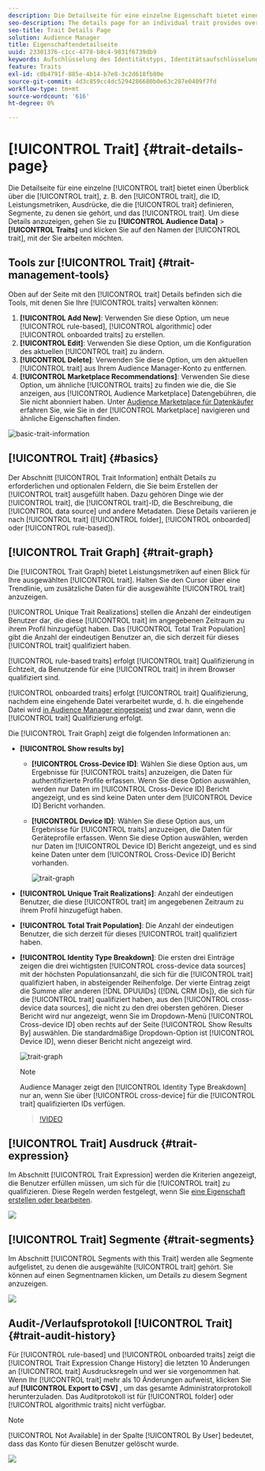 ```yaml
---
description: Die Detailseite für eine einzelne Eigenschaft bietet einen Überblick über Informationen wie den Eigenschaftsnamen, die ID, Leistungsmetriken, Ausdrücke, die die Eigenschaft definieren, die Segmente, zu denen sie gehört, und das Audit-Protokoll für Eigenschaften. Um diese Details anzuzeigen, gehen Sie zu Zielgruppendaten > Eigenschaften und klicken Sie auf den Namen der Eigenschaft, mit der Sie arbeiten möchten.
seo-description: The details page for an individual trait provides overview of information like the trait name, ID, performance metrics, expressions that define the trait, segments it belongs to, and the trait audit log. To vew these details, go to Audience Data > Traits and click the name of the trait you want to work with.
seo-title: Trait Details Page
solution: Audience Manager
title: Eigenschaftendetailseite
uuid: 23301376-c1cc-4778-b8c4-9831f6739db9
keywords: Aufschlüsselung des Identitätstyps, Identitätsaufschlüsselung, Berichte zur Zielgruppen-Identität, geräteübergreifend, geräteübergreifende ID, Geräte-ID
feature: Traits
exl-id: c0b4791f-885e-4b14-b7e8-3c2d618fb80e
source-git-commit: 4d3c859cc4dc5294286680b0e63c287e0409f7fd
workflow-type: tm+mt
source-wordcount: '616'
ht-degree: 0%

---
```


# [!UICONTROL Trait] {#trait-details-page}

Die Detailseite für eine einzelne [!UICONTROL trait] bietet einen Überblick über die [!UICONTROL trait], z. B. den [!UICONTROL trait], die ID, Leistungsmetriken, Ausdrücke, die die [!UICONTROL trait] definieren, Segmente, zu denen sie gehört, und das [!UICONTROL trait]. Um diese Details anzuzeigen, gehen Sie zu **[!UICONTROL Audience Data]** > **[!UICONTROL Traits]** und klicken Sie auf den Namen der [!UICONTROL trait], mit der Sie arbeiten möchten.

## Tools zur [!UICONTROL Trait] {#trait-management-tools}

Oben auf der Seite mit den [!UICONTROL trait] Details befinden sich die Tools, mit denen Sie Ihre [!UICONTROL traits] verwalten können:

1. **[!UICONTROL Add New]**: Verwenden Sie diese Option, um neue [!UICONTROL rule-based], [!UICONTROL algorithmic] oder [!UICONTROL onboarded traits] zu erstellen.
2. **[!UICONTROL Edit]**: Verwenden Sie diese Option, um die Konfiguration des aktuellen [!UICONTROL trait] zu ändern.
3. **[!UICONTROL Delete]**: Verwenden Sie diese Option, um den aktuellen [!UICONTROL trait] aus Ihrem Audience Manager-Konto zu entfernen.
4. **[!UICONTROL Marketplace Recommendations]**: Verwenden Sie diese Option, um ähnliche [!UICONTROL traits] zu finden wie die, die Sie anzeigen, aus [!UICONTROL Audience Marketplace] Datengebühren, die Sie nicht abonniert haben. Unter [Audience Marketplace für Datenkäufer](../audience-marketplace/marketplace-data-buyers/marketplace-data-buyers.md) erfahren Sie, wie Sie in der [!UICONTROL Marketplace] navigieren und ähnliche Eigenschaften finden.

![basic-trait-information](assets/basic-trait-information.png)

## [!UICONTROL Trait] {#basics}

Der Abschnitt [!UICONTROL Trait Information] enthält Details zu erforderlichen und optionalen Feldern, die Sie beim Erstellen der [!UICONTROL trait] ausgefüllt haben. Dazu gehören Dinge wie der [!UICONTROL trait], die [!UICONTROL trait]-ID, die Beschreibung, die [!UICONTROL data source] und andere Metadaten. Diese Details variieren je nach [!UICONTROL trait] ([!UICONTROL folder], [!UICONTROL onboarded] oder [!UICONTROL rule-based]).

## [!UICONTROL Trait Graph] {#trait-graph}

Die [!UICONTROL Trait Graph] bietet Leistungsmetriken auf einen Blick für Ihre ausgewählten [!UICONTROL trait]. Halten Sie den Cursor über eine Trendlinie, um zusätzliche Daten für die ausgewählte [!UICONTROL trait] anzuzeigen.

[!UICONTROL Unique Trait Realizations] stellen die Anzahl der eindeutigen Benutzer dar, die diese [!UICONTROL trait] im angegebenen Zeitraum zu ihrem Profil hinzugefügt haben. Das [!UICONTROL Total Trait Population] gibt die Anzahl der eindeutigen Benutzer an, die sich derzeit für dieses [!UICONTROL trait] qualifiziert haben.

[!UICONTROL rule-based traits] erfolgt [!UICONTROL trait] Qualifizierung in Echtzeit, da Benutzende für eine [!UICONTROL trait] in ihrem Browser qualifiziert sind.

[!UICONTROL onboarded traits] erfolgt [!UICONTROL trait] Qualifizierung, nachdem eine eingehende Datei verarbeitet wurde, d. h. die eingehende Datei wird [in Audience Manager eingespeist](../../faq/faq-inbound-data-ingestion.md) und zwar dann, wenn die [!UICONTROL trait] Qualifizierung erfolgt.

Die [!UICONTROL Trait Graph] zeigt die folgenden Informationen an:

* **[!UICONTROL Show results by]**
   * **[!UICONTROL Cross-Device ID]**: Wählen Sie diese Option aus, um Ergebnisse für [!UICONTROL traits] anzuzeigen, die Daten für authentifizierte Profile erfassen. Wenn Sie diese Option auswählen, werden nur Daten im [!UICONTROL Cross-Device ID] Bericht angezeigt, und es sind keine Daten unter dem [!UICONTROL Device ID] Bericht vorhanden.
   * **[!UICONTROL Device ID]**: Wählen Sie diese Option aus, um Ergebnisse für [!UICONTROL traits] anzuzeigen, die Daten für Geräteprofile erfassen. Wenn Sie diese Option auswählen, werden nur Daten im [!UICONTROL Device ID] Bericht angezeigt, und es sind keine Daten unter dem [!UICONTROL Cross-Device ID] Bericht vorhanden.

     ![trait-graph](assets/trait-summary.gif)

* **[!UICONTROL Unique Trait Realizations]**: Anzahl der eindeutigen Benutzer, die diese [!UICONTROL trait] im angegebenen Zeitraum zu ihrem Profil hinzugefügt haben.
* **[!UICONTROL Total Trait Population]**: Die Anzahl der eindeutigen Benutzer, die sich derzeit für dieses [!UICONTROL trait] qualifiziert haben.

* **[!UICONTROL Identity Type Breakdown]**: Die ersten drei Einträge zeigen die drei wichtigsten [!UICONTROL cross-device data sources] mit der höchsten Populationsanzahl, die sich für die [!UICONTROL trait] qualifiziert haben, in absteigender Reihenfolge. Der vierte Eintrag zeigt die Summe aller anderen [!DNL DPUUIDs] ([!DNL CRM IDs]), die sich für die [!UICONTROL trait] qualifiziert haben, aus den [!UICONTROL cross-device data sources], die nicht zu den drei obersten gehören. Dieser Bericht wird nur angezeigt, wenn Sie im Dropdown-Menü [!UICONTROL Cross-device ID] oben rechts auf der Seite [!UICONTROL Show Results By] auswählen. Die standardmäßige Dropdown-Option ist [!UICONTROL Device ID], wenn dieser Bericht nicht angezeigt wird.

  ![trait-graph](assets/trait-identity.png)

  >[!NOTE]
  >
  >Audience Manager zeigt den [!UICONTROL Identity Type Breakdown] nur an, wenn Sie über [!UICONTROL cross-device] für die [!UICONTROL trait] qualifizierten IDs verfügen.

  >[!VIDEO](https://video.tv.adobe.com/v/27977/)

## [!UICONTROL Trait] Ausdruck {#trait-expression}

Im Abschnitt [!UICONTROL Trait Expression] werden die Kriterien angezeigt, die Benutzer erfüllen müssen, um sich für die [!UICONTROL trait] zu qualifizieren. Diese Regeln werden festgelegt, wenn Sie [eine Eigenschaft erstellen oder bearbeiten](../../features/traits/about-trait-builder.md).

![](assets/traitExpression.png)

## [!UICONTROL Trait] Segmente {#trait-segments}

Im Abschnitt [!UICONTROL Segments with this Trait] werden alle Segmente aufgelistet, zu denen die ausgewählte [!UICONTROL trait] gehört. Sie können auf einen Segmentnamen klicken, um Details zu diesem Segment anzuzeigen.

![](assets/traitSegments.png)

## Audit-/Verlaufsprotokoll [!UICONTROL Trait] {#trait-audit-history}

Für [!UICONTROL rule-based] und [!UICONTROL onboarded traits] zeigt die [!UICONTROL Trait Expression Change History] die letzten 10 Änderungen an [!UICONTROL trait] Ausdrucksregeln und wer sie vorgenommen hat. Wenn Ihr [!UICONTROL trait] mehr als 10 Änderungen aufweist, klicken Sie auf **[!UICONTROL Export to CSV]** , um das gesamte Administratorprotokoll herunterzuladen. Das Auditprotokoll ist für [!UICONTROL folder] oder [!UICONTROL algorithmic traits] nicht verfügbar.

>[!NOTE]
>
>[!UICONTROL Not Available] in der Spalte [!UICONTROL By User] bedeutet, dass das Konto für diesen Benutzer gelöscht wurde.

![](assets/traitHistory.png)
